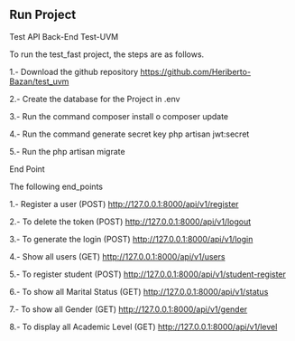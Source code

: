 ## Run Project

Test  API Back-End Test-UVM

To run the test_fast project, the steps are as follows.

1.- Download the github repository https://github.com/Heriberto-Bazan/test_uvm

2.- Create the database for the Project in .env

3.- Run the command composer install o composer update

4.- Run the command generate secret key php artisan jwt:secret 

5.- Run the php artisan migrate 

End Point

The following end_points

1.- Register a user (POST) http://127.0.0.1:8000/api/v1/register

2.- To delete the token (POST) http://127.0.0.1:8000/api/v1/logout

3.- To generate the login (POST) http://127.0.0.1:8000/api/v1/login

4.- Show all users (GET) http://127.0.0.1:8000/api/v1/users

5.- To register student (POST) http://127.0.0.1:8000/api/v1/student-register

6.- To show all Marital Status (GET) http://127.0.0.1:8000/api/v1/status

7.- To show all Gender (GET) http://127.0.0.1:8000/api/v1/gender

8.- To display all Academic Level (GET) http://127.0.0.1:8000/api/v1/level

